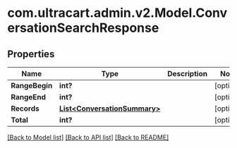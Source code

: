 # com.ultracart.admin.v2.Model.ConversationSearchResponse
## Properties

Name | Type | Description | Notes
------------ | ------------- | ------------- | -------------
**RangeBegin** | **int?** |  | [optional] 
**RangeEnd** | **int?** |  | [optional] 
**Records** | [**List&lt;ConversationSummary&gt;**](ConversationSummary.md) |  | [optional] 
**Total** | **int?** |  | [optional] 


[[Back to Model list]](../README.md#documentation-for-models) [[Back to API list]](../README.md#documentation-for-api-endpoints) [[Back to README]](../README.md)

